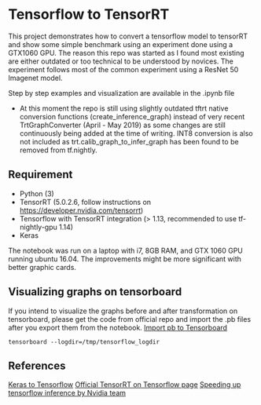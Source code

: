 # Tensorflow to TensorRT 

This project demonstrates how to convert a tensorflow model to tensorRT and show some simple benchmark using an experiment done using a GTX1060 GPU.
The reason this repo was started as I found most existing are either outdated or too technical to be understood by novices. The experiment follows most of the common experiment using a ResNet 50 Imagenet model. 

Step by step examples and visualization are available in the .ipynb file

* At this moment the repo is still using slightly outdated tftrt native conversion functions (create_inference_graph) instead of very recent TrtGraphConverter (April - May 2019) as some changes are still continuously being added at the time of writing. INT8 conversion is also not included as trt.calib_graph_to_infer_graph has been found to be removed from tf.nightly.

## Requirement ##
* Python (3)
* TensorRT (5.0.2.6, follow instructions on https://developer.nvidia.com/tensorrt)
* Tensorflow with TensorRT integration (> 1.13, recommended to use tf-nightly-gpu 1.14)
* Keras

The notebook was run on a laptop with i7, 8GB RAM, and GTX 1060 GPU running ubuntu 16.04. The improvements might be more significant with better graphic cards.

## Visualizing graphs on tensorboard ##
If you intend to visualize the graphs before and after transformation on tensorboard, please get the code from official repo and import the .pb files after you export them from the notebook.
[Import pb to Tensorboard](https://github.com/rockchip-linux/tensorflow/blob/master/tensorflow/python/tools/import_pb_to_tensorboard.py)

```
tensorboard --logdir=/tmp/tensorflow_logdir
```

## References ##
[Keras to Tensorflow](https://github.com/jeng1220/KerasToTensorRT/blob/master/README.md)
[Official TensorRT on Tensorflow page](https://github.com/tensorflow/models/tree/master/research/tensorrt)
[Speeding up tensorflow inference by Nvidia team](https://medium.com/tensorflow/speed-up-tensorflow-inference-on-gpus-with-tensorrt-13b49f3db3fa)



